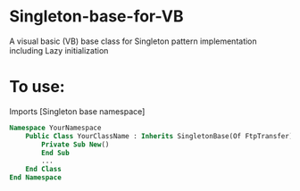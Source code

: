 # Singleton-base-for-VB
A visual basic (VB) base class for Singleton pattern implementation including Lazy initialization

# To use:

Imports [Singleton base namespace]
```vb
Namespace YourNamespace
    Public Class YourClassName : Inherits SingletonBase(Of FtpTransfer)
        Private Sub New()
        End Sub
        ...
    End Class
End Namespace
```
